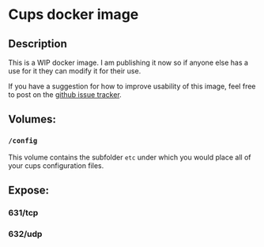 # Cups docker image

## Description

This is a WIP docker image. I am publishing it now so if anyone else has a use for it they can modify it for their use.

If you have a suggestion for how to improve usability of this image, feel free to post on the [github issue tracker](https://github.com/jacobalberty/cups-docker/issues).


## Volumes:

### `/config`

This volume contains the subfolder `etc` under which you would place all of your cups configuration files.

## Expose:

### 631/tcp

### 632/udp
